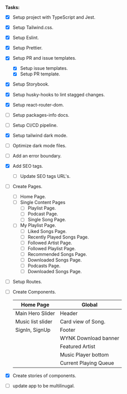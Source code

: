 **Tasks:**

- [x] Setup project with TypeScript and Jest.
- [x] Setup Tailwind.css.
- [x] Setup Eslint.
- [x] Setup Prettier.
- [x] Setup PR and issue templates.
  - [x] Setup issue templates.
  - [x] Setup PR template.
- [x] Setup Storybook.
- [x] Setup husky-hooks to lint stagged changes.
- [x] Setup react-router-dom.
- [ ] Setup packages-info docs.
- [ ] Setup CI/CD pipeline.
- [x] Setup tailwind dark mode.
- [ ] Optimize dark mode files.
- [ ] Add an error boundary.
- [x] Add SEO tags.
  - [ ] Update SEO tags URL's.
- [ ] Create Pages.
  - [ ] Home Page.
  - [ ] Single Content Pages
    - [ ] Playlist Page.
    - [ ] Podcast Page.
    - [ ] Single Song Page.
  - [ ] My Playlist Page.
    - [ ] Liked Songs Page.
    - [ ] Recently Played Songs Page.
    - [ ] Followed Artist Page.
    - [ ] Followed Playlist Page.
    - [ ] Recommended Songs Page.
    - [ ] Downloaded Songs Page.
    - [ ] Podcasts Page.
    - [ ] Downloaded Songs Page.
- [ ] Setup Routes.
- [ ] Create Components.

  | Home Page         | Global                |
  | ----------------- | --------------------- |
  | Main Hero Slider  | Header                |
  | Music list slider | Card view of Song.    |
  | SignIn, SignUp    | Footer                |
  |                   | WYNK Download banner  |
  |                   | Featured Artist       |
  |                   | Music Player bottom   |
  |                   | Current Playing Queue |

- [x] Create stories of components.
- [ ] update app to be multilinugal.
